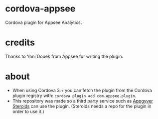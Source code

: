 cordova-appsee
==============

Cordova plugin for Appsee Analytics.

credits
=======

Thanks to Yoni Douek from Appsee for writing the plugin.

about
=====

- When using Cordova 3.+ you can fetch the plugin from the Cordova plugin registry with: `cordova plugin add com.appsee.plugin`.
- This repository was made so a third party service such as [Appgyver Steroids](http://www.appgyver.com/steroids/) can   use the plugin. (Steroids needs a repo for the plugin in order to use it.)
